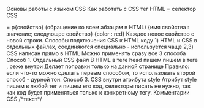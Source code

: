 Основы работы с языком CSS
Как работать с CSS
тег HTML = селектор CSS
<p> = p{свойство} (обращение ко всем абзацам в HTML)
{имя свойства : значение; следующее свойство} {color : red}
Каждое новое свойство с новой строки.
Способы подключения CSS к HTML коду
1) HTML и CSS в отдельных файлах, соединяются специально - используется чаще
2,3) CSS написан прямо в HTML
Можно применять сразу все 3 способа
Способ 1. Отдельный CSS файл
В HTML в теге head пишем <link rel="stylesheet" href="путь к CSS файлу"
styles.css
Делает поправки на всех привязанных страницах
Способ 2. CSS внутри тега style
Чаще всего тег <style> пишем в теге <head>, реже внутри <body>
Делает поправки только на данной странице
Правило: если что-то можно сделать первым способом, то использовать второй
способ - дурной тон.
Способ 3. CSS внутри атрибута style
Атрибут style пишем в любой тег и пишем его код, селекторы писать не нужно, так
как код будет применяться только к конкретному тегу.
Комментарии CSS
/*текст*/
